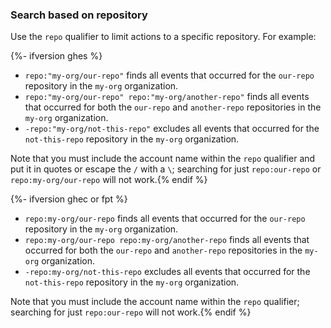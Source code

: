 ### Search based on repository

Use the `repo` qualifier to limit actions to a specific repository. For example:

{%- ifversion ghes %}
- `repo:"my-org/our-repo"` finds all events that occurred for the `our-repo` repository in the `my-org` organization.
- `repo:"my-org/our-repo" repo:"my-org/another-repo"` finds all events that occurred for both the `our-repo` and `another-repo` repositories in the `my-org` organization.
- `-repo:"my-org/not-this-repo"` excludes all events that occurred for the `not-this-repo` repository in the `my-org` organization.

Note that you must include the account name within the `repo` qualifier and put it in quotes or escape the `/` with a `\`; searching for just `repo:our-repo` or `repo:my-org/our-repo` will not work.{% endif %}

{%- ifversion ghec or fpt %}
- `repo:my-org/our-repo` finds all events that occurred for the `our-repo` repository in the `my-org` organization.
- `repo:my-org/our-repo repo:my-org/another-repo` finds all events that occurred for both the `our-repo` and `another-repo` repositories in the `my-org` organization.
- `-repo:my-org/not-this-repo` excludes all events that occurred for the `not-this-repo` repository in the `my-org` organization.

Note that you must include the account name within the `repo` qualifier; searching for just `repo:our-repo` will not work.{% endif %}
